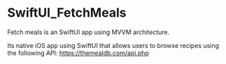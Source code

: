 # SwiftUI_FetchMeals
Fetch meals is an SwiftUI app using MVVM architecture.

Its native iOS app using SwiftUI that allows users to browse recipes using the following API:
https://themealdb.com/api.php
